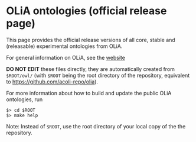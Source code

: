 # OLiA ontologies (official release page)

This page provides the official release versions of all core, stable and (releasable) experimental ontologies from OLiA.

For general information on OLiA, see the [website](https://acoli-repo.github.io/olia/) 

**DO NOT EDIT** these files directly, they are automatically created from `$ROOT/owl/` (with `$ROOT` being the root directory of the repository, equivalent to https://github.com/acoli-repo/olia).

For more information about how to build and update the public OLiA ontologies, run 

	$> cd $ROOT
	$> make help

Note: Instead of `$ROOT`, use the root directory of your local copy of the the repository.

